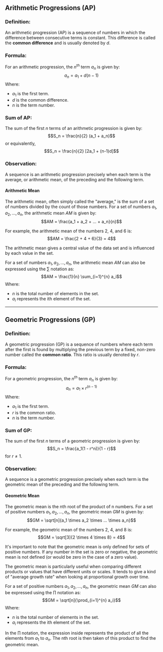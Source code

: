 ## Arithmetic Progressions (AP)

### Definition:
An arithmetic progression (AP) is a sequence of numbers in which the difference between consecutive terms is constant. This difference is called the **common difference** and is usually denoted by $d$.

### Formula:
For an arithmetic progression, the $n^{th}$ term $a_n$ is given by:
$$a_n = a_1 + d(n - 1)$$
Where:
- $a_1$ is the first term.
- $d$ is the common difference.
- $n$ is the term number.

### Sum of AP:
The sum of the first $n$ terms of an arithmetic progression is given by:
$$S_n = \frac{n}{2} (a_1 + a_n)$$
or equivalently,
$$S_n = \frac{n}{2} [2a_1 + (n-1)d]$$

### Observation:
A sequence is an arithmetic progression precisely when each term is the average, or arithmetic mean, of the preceding and the following term.

#### Arithmetic Mean
The arithmetic mean, often simply called the "average," is the sum of a set of numbers divided by the count of those numbers. For a set of numbers $a_1, a_2, ..., a_n$, the arithmetic mean $AM$ is given by:
$$AM = \frac{a_1 + a_2 + ... + a_n}{n}$$

For example, the arithmetic mean of the numbers 2, 4, and 6 is:
$$AM = \frac{2 + 4 + 6}{3} = 4$$

The arithmetic mean gives a central value of the data set and is influenced by each value in the set.

For a set of numbers $a_1, a_2, ..., a_n$, the arithmetic mean $AM$ can also be expressed using the $\sum$ notation as:
$$AM = \frac{1}{n} \sum_{i=1}^{n} a_i$$
Where:
- $n$ is the total number of elements in the set.
- $a_i$ represents the ith element of the set.


---

## Geometric Progressions (GP)

### Definition:
A geometric progression (GP) is a sequence of numbers where each term after the first is found by multiplying the previous term by a fixed, non-zero number called the **common ratio**. This ratio is usually denoted by $r$.

### Formula:
For a geometric progression, the $n^{th}$ term $a_n$ is given by:
$$a_n = a_1 \times r^{(n-1)}$$
Where:
- $a_1$ is the first term.
- $r$ is the common ratio.
- $n$ is the term number.

### Sum of GP:
The sum of the first $n$ terms of a geometric progression is given by:
$$S_n = \frac{a_1(1 - r^n)}{1 - r}$$
for $r \neq 1$.

### Observation:
A sequence is a geometric progression precisely when each term is the geometric mean of the preceding and the following term.
#### Geometric Mean
The geometric mean is the nth root of the product of n numbers. For a set of positive numbers $a_1, a_2, ..., a_n$, the geometric mean $GM$ is given by:
$$GM = \sqrt[n]{a_1 \times a_2 \times ... \times a_n}$$

For example, the geometric mean of the numbers 2, 4, and 8 is:
$$GM = \sqrt[3]{2 \times 4 \times 8} = 4$$

It's important to note that the geometric mean is only defined for sets of positive numbers. If any number in the set is zero or negative, the geometric mean is not defined (or would be zero in the case of a zero value).

The geometric mean is particularly useful when comparing different products or values that have different units or scales. It tends to give a kind of "average growth rate" when looking at proportional growth over time.

For a set of positive numbers $a_1, a_2, ..., a_n$, the geometric mean $GM$ can also be expressed using the $\prod$ notation as:
$$GM = \sqrt[n]{\prod_{i=1}^{n} a_i}$$
Where:
- $n$ is the total number of elements in the set.
- $a_i$ represents the ith element of the set.

In the $\prod$ notation, the expression inside represents the product of all the elements from $a_1$ to $a_n$. The nth root is then taken of this product to find the geometric mean.
